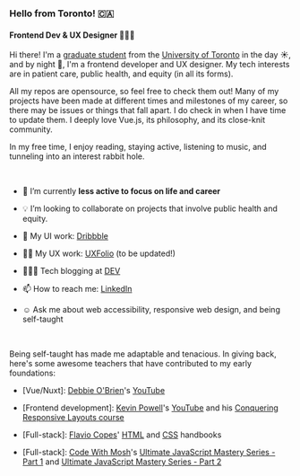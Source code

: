 <!--
**maureento8888/maureento8888** is a ✨ _special_ ✨ repository because its `README.md` (this file) appears on your GitHub profile. -->

### Hello from Toronto! 🇨🇦

#### Frontend Dev & UX Designer 👩🏻‍💻

Hi there! I'm a [graduate student](https://kpe.utoronto.ca/academics-researchfuture-students/master-professional-kinesiology) from the [University of Toronto](https://www.utoronto.ca) in the day ☀️, and by night 🌃, I'm a frontend developer and UX designer. My tech interests are in patient care, public health, and equity (in all its forms).

All my repos are opensource, so feel free to check them out! Many of my projects have been made at different times and milestones of my career, so there may be issues or things that fall apart. I do check in when I have time to update them. I deeply love Vue.js, its philosophy, and its close-knit community.

In my free time, I enjoy reading, staying active, listening to music, and tunneling into an interest rabbit hole.

<br>

- 🔭 I’m currently **less active to focus on life and career**

<!-- I'm currently working on my personal portfolio and [frontendmentor.io challenges](https://github.com/maureento8888/Frontend-Mentor-Challenges.git)-->
  
- 💡 I’m looking to collaborate on projects that involve public health and equity.
  
- 🏀 My UI work: [Dribbble](https://dribbble.com/maureen_to)

- ✍🏼 My UX work: [UXFolio](https://uxfol.io/maureenito) (to be updated!)
  
- 👩🏻‍💻 Tech blogging at [DEV](https://dev.to/maureento8888)

- 📫 How to reach me: [LinkedIn](https://www.linkedin.com/in/maureento)

- ☺️ Ask me about web accessibility, responsive web design, and being self-taught

<br>

Being self-taught has made me adaptable and tenacious. In giving back, here's some awesome teachers that have contributed to my early foundations:</p>

- [Vue/Nuxt]: [Debbie O'Brien](https://github.com/debs-obrien)'s [YouTube](https://youtube.com/c/DebbieOBrien)

- [Frontend development]: [Kevin Powell](https://www.kevinpowell.co/)'s [YouTube](https://youtube.com/kepowob) and his [Conquering Responsive Layouts course](https://courses.kevinpowell.co/conquering-responsive-layouts)

- [Full-stack]: [Flavio Copes](https://flaviocopes.com/)' [HTML](https://flaviocopes.com/page/html-handbook/) and [CSS](https://flaviocopes.com/page/css-handbook/) handbooks

- [Full-stack]: [Code With Mosh](https://codewithmosh.com/p/home)'s [Ultimate JavaScript Mastery Series - Part 1](https://codewithmosh.com/p/javascript-basics-for-beginners) and [Ultimate JavaScript Mastery Series - Part 2](https://codewithmosh.com/p/object-oriented-programming-in-javascript)
  
